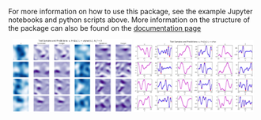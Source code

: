 For more information on how to use this package, see the example Jupyter notebooks and python scripts above.  More information on the structure of the package can also be found on the 
[documentation page](http://web.math.ucsb.edu/~atzberg/gmlsnets_docs/html/index.html)

<p align="center">
<img src="z_doc_img/diff_op_2d_1.png" width="48%"> 
<img src="z_doc_img/diff_op_1d_1.png" width="48%"> 
</p>

